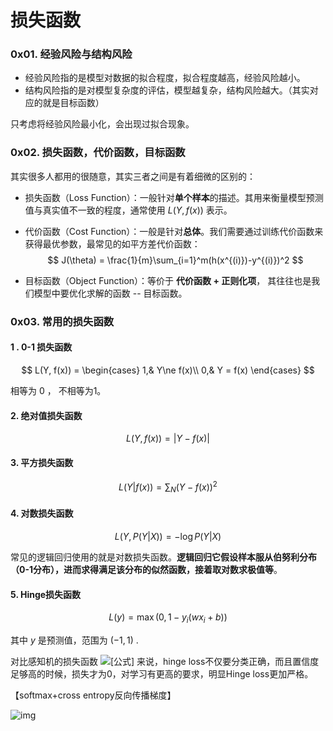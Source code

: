 # 损失函数



### 0x01. 经验风险与结构风险

- 经验风险指的是模型对数据的拟合程度，拟合程度越高，经验风险越小。
- 结构风险指的是对模型复杂度的评估，模型越复杂，结构风险越大。（其实对应的就是目标函数）

只考虑将经验风险最小化，会出现过拟合现象。



### 0x02. 损失函数，代价函数，目标函数

其实很多人都用的很随意，其实三者之间是有着细微的区别的：

- 损失函数（Loss Function）：一般针对**单个样本**的描述。其用来衡量模型预测值与真实值不一致的程度，通常使用 $L(Y, f(x))$ 表示。 

- 代价函数（Cost Function）：一般是针对**总体**。我们需要通过训练代价函数来获得最优参数，最常见的如平方差代价函数：
  $$
  J(\theta) = \frac{1}{m}\sum_{i=1}^m(h(x^{(i)})-y^{(i)})^2
  $$

- 目标函数（Object Function）：等价于 **代价函数 + 正则化项**， 其往往也是我们模型中要优化求解的函数 -- 目标函数。

### 0x03. 常用的损失函数

#### 1 . 0-1 损失函数

$$
L(Y, f(x)) =
\begin{cases}
1,& Y\ne f(x)\\
0,& Y = f(x)
\end{cases}
$$

相等为 0 ， 不相等为1。

#### 2. **绝对值损失函数**
$$
L(Y, f(x)) = |Y-f(x)|
$$

#### 3. **平方损失函数**

$$
L(Y|f(x)) = \sum_N {(Y-f(x))}^2
$$

#### 4. **对数损失函数**

$$
L(Y, P(Y|X)) = -\log{P(Y|X)}
$$

常见的逻辑回归使用的就是对数损失函数。**逻辑回归它假设样本服从伯努利分布（0-1分布），进而求得满足该分布的似然函数，接着取对数求极值等**。



#### 5. **Hinge损失函数**
$$
L(y) = \max{(0, 1-y_i(wx_i+b))}
$$

其中 $y$ 是预测值，范围为 $(-1,1)$ .

对比感知机的损失函数 ![[公式]](https://www.zhihu.com/equation?tex=%5B-y_i%28w%C2%B7x_i%2Bb%29%5D_%2B) 来说，hinge loss不仅要分类正确，而且置信度足够高的时候，损失才为0，对学习有更高的要求，明显Hinge loss更加严格。



【softmax+cross entropy反向传播梯度】

![img](https://pic2.zhimg.com/80/v2-6d79e42b765d04dc6153e8cbf31962c7_1440w.png)